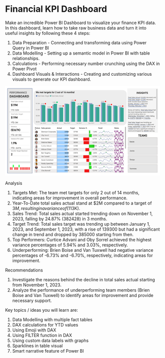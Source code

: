 # Financial KPI Dashboard

Make an incredible Power BI Dashboard to visualize your finance KPI data. In this dashboard, learn how to take raw business data and turn it into useful insights by following these 4 steps:

1) Data Preparation - Connecting and transforming data using Power Query in Power BI
2) Data Modelling - Setting up a semantic model in Power BI with table relationships.
3) Calculations - Performing necessary number crunching using the DAX in Power Pivot
4) Dashboard Visuals & Interactions - Creating and customizing various visuals to generate our KPI dashboard. 

![alt text](image.png)

Analysis
1) Targets Met: The team met targets for only 2 out of 14 months, indicating areas for improvement in overall performance.
2) Year-To-Date total sales actual stand at $2M compared to a target of $3M, resulting in a variance of ($113K).
3) Sales Trend: Total sales actual started trending down on November 1, 2023, falling by 24.87% (382428) in 3 months.
4) Target Trend: Total sales target was trending up between January 1, 2023, and September 1, 2023, with a rise of 139300 but had a significant change in trend and dropped by 385000 starting from then.
5) Top Performers: Curtice Advani and Oby Sorrel achieved the highest variance percentages of 5.94% and 3.03%, respectively.
6) Underperforming: Brien Boise and Van Tuxwell had negative variance percentages of -6.73% and -6.70%, respectively, indicating areas for improvement.

Recommendations
1) Investigate the reasons behind the decline in total sales actual starting from November 1, 2023.
2) Analyze the performance of underperforming team members (Brien Boise and Van Tuxwell) to identify areas for improvement and provide necessary support.

Key topics / ideas you will learn are:
1) Data Modelling with multiple fact tables
2) DAX calculations for YTD values
3) Using Emoji with DAX
4) Using FILTER function in DAX
5) Using custom data labels with graphs
6) Sparklines in table visual
7) Smart narrative feature of Power BI



